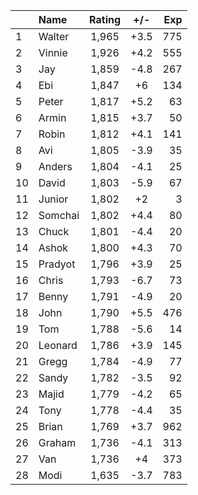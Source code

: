 | |Name|Rating|+/-|Exp|
|-|:---|:----:|:-:|--:|
|1|Walter|1,965|+3.5|775|
|2|Vinnie|1,926|+4.2|555|
|3|Jay|1,859|-4.8|267|
|4|Ebi|1,847|+6|134|
|5|Peter|1,817|+5.2|63|
|6|Armin|1,815|+3.7|50|
|7|Robin|1,812|+4.1|141|
|8|Avi|1,805|-3.9|35|
|9|Anders|1,804|-4.1|25|
|10|David|1,803|-5.9|67|
|11|Junior|1,802|+2|3|
|12|Somchai|1,802|+4.4|80|
|13|Chuck|1,801|-4.4|20|
|14|Ashok|1,800|+4.3|70|
|15|Pradyot|1,796|+3.9|25|
|16|Chris|1,793|-6.7|73|
|17|Benny|1,791|-4.9|20|
|18|John|1,790|+5.5|476|
|19|Tom|1,788|-5.6|14|
|20|Leonard|1,786|+3.9|145|
|21|Gregg|1,784|-4.9|77|
|22|Sandy|1,782|-3.5|92|
|23|Majid|1,779|-4.2|65|
|24|Tony|1,778|-4.4|35|
|25|Brian|1,769|+3.7|962|
|26|Graham|1,736|-4.1|313|
|27|Van|1,736|+4|373|
|28|Modi|1,635|-3.7|783|
